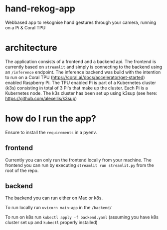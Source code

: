 # hand-rekog-app
Webbased app to rekognise hand gestures through your camera, running on a Pi &amp; Coral TPU

# architecture
The application consists of a frontend and a backend api. The frontend is currently based on `streamlit` and simply is connecting to the backend using an `/inference` endpoint. The inference backend was build with the intention to run on a Coral TPU (https://coral.ai/docs/accelerator/get-started) enabled Raspberry Pi. The TPU enabled Pi is part of a Kubernetes cluster (k3s) consisting in total of 3 Pi's that make up the cluster. Each Pi is a Kubernetes node. The k3s cluster has been set up using k3sup (see here: https://github.com/alexellis/k3sup) 

# how do I run the app?
Ensure to install the `requirements` in a pyenv.

## frontend
Currently you can only run the frontend locally from your machine. The frontend you can run by executing `streamlit run streamlit.py` from the root of the repo.

## backend
The backend you can run either on Mac or k8s. 

To run locally run `uvicorn main:app` in the `/backend/`

To run on k8s run `kubectl apply -f backend.yaml` (assuming you have k8s cluster set up and `kubectl` properly installed)

